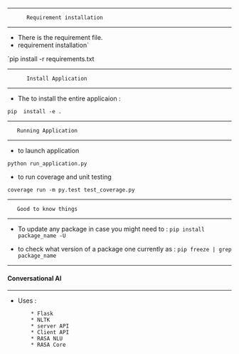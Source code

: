 

-------------------------------------

          Requirement installation
------------------------------------

* There is the requirement file. 
* requirement installation`


`pip install -r requirements.txt  

-------------------------------------

          Install Application
-------------------------------------

*  The to install the entire applicaion :

`pip  install -e .`

-------------------------------------

       Running Application
-------------------------------------

*  to launch application

`python run_application.py`

* to run coverage and unit testing

`coverage run -m py.test test_coverage.py `




-------------------------------------

       Good to know things 
-------------------------------------

*  To update any package in case you might need to :
`
pip install package_name -U
`


*  to check what version of a package one currently as : 
`pip freeze | grep package_name`



---------------------------
#### Conversational AI
---------------------------
* Uses :

          * Flask
          * NLTK
          * server API
          * Client API
          * RASA NLU
          * RASA Core 

